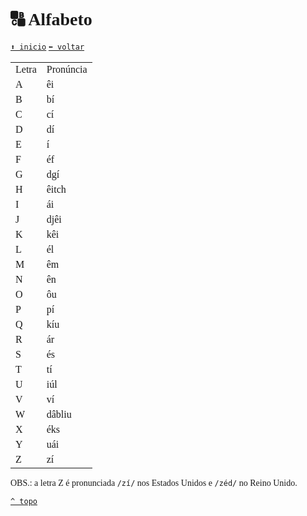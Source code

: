 <font face="Calibri">

# 🔠 Alfabeto

[`⬆️ inicio`](../../EF%20Route.md)
[`⬅️ voltar`](../Iniciante%201.md)

|||
| :- | :- |
| Letra | Pronúncia |
| A | êi |
| B | bí |
| C | cí |
| D | dí |
| E | í |
| F | éf |
| G | dgí |
| H | êitch |
| I | ái |
| J | djêi |
| K | kêi |
| L | él |
| M | êm |
| N | ên |
| O | ôu |
| P | pí |
| Q | kíu |
| R | ár |
| S | és |
| T | tí |
| U | iúl |
| V | ví |
| W | dâbliu |
| X | éks |
| Y | uái |
| Z | zí |
OBS.: a letra Z é pronunciada `/zí/` nos Estados Unidos e `/zéd/` no Reino Unido.

[`^ topo`](#-alfabeto)
</font>
